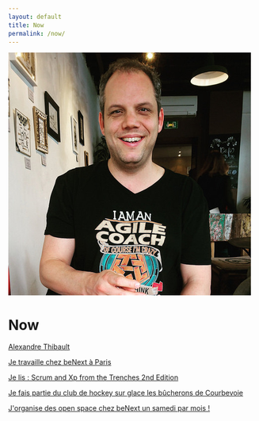 ```yaml
---
layout: default
title: Now
permalink: /now/
---
```

<a href="/about">
	<img src="/images/alexthib-I-am-an-agile-coach-squared.jpg" class="img-floating-left" />
</a>

<h1>Now</h1>

<a href="https://www.linkedin.com/in/alexthib?locale=fr_FR&trk=profile_view_lang_sel_click" 
 target="linkedin">Alexandre Thibault</a>

<a href="http://www.benextcompany.com" target="nowwork">Je travaille chez beNext à Paris</a>

<a href="https://www.amazon.fr/Scrum-Trenches-2nd-Henrik-Kniberg/dp/1329224272" target="nowbook">Je lis : Scrum and Xp from the Trenches 2nd Edition</a>

<a href="https://les-bucherons-de-courbeach.sporteasy.net/" target="nowsport1">Je fais partie du club de hockey sur glace les bûcherons de Courbevoie</a>

<a href="http://www.weopenspace.com" target="nowwos">J'organise des open space chez beNext un samedi par mois !</a>